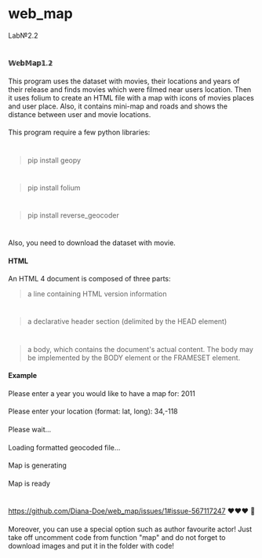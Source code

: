 # web_map
Lab№2.2 
#
**𝕎𝕖𝕓𝕄𝕒𝕡𝟙.𝟚**
####
This program uses the dataset with movies, their locations and years of their release and finds movies 
which were filmed near users location. Then it uses folium to create an HTML file with a map with icons 
of movies places and user place. Also, it contains mini-map and roads and shows the distance between user and movie locations. 
####
This program require a few python libraries:
#
>pip install geopy
#
>pip install folium
#
>pip install reverse_geocoder
#
Also, you need to download the dataset with movie. 
####
**HTML**
####
An HTML 4 document is composed of three parts:

>a line containing HTML version information
#
>a declarative header section (delimited by the HEAD element)
#
>a body, which contains the document's actual content. The body may be implemented by the BODY element or the FRAMESET element.
####
__Example__
####
Please enter a year you would like to have a map for: 2011
####
Please enter your location (format: lat, long): 34,-118
####
Please wait...
####
Loading formatted geocoded file...
####
Map is generating
####
Map is ready
#
https://github.com/Diana-Doe/web_map/issues/1#issue-567117247
❤❤❤
🦌
####
Moreover, you can use a special option such as author favourite actor! Just take off uncomment code from function "map" and do not forget to download images and put it in the folder with code!
